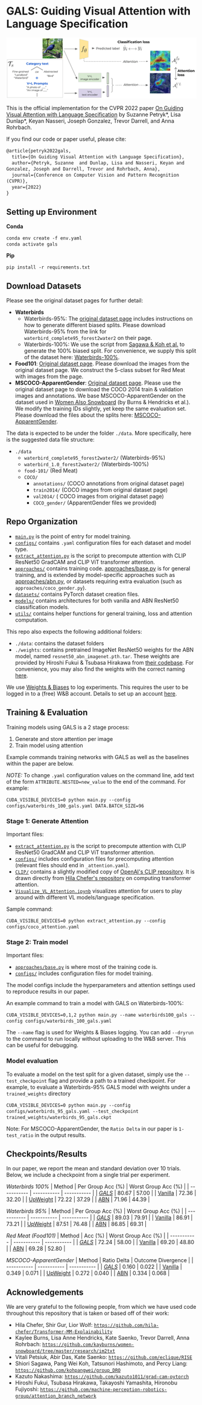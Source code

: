 # GALS: Guiding Visual Attention with Language Specification
![GALS](framework.png "GALS Framework")

This is the official implementation for the CVPR 2022 paper [On Guiding Visual Attention with Language Specification](https://openaccess.thecvf.com/content/CVPR2022/papers/Petryk_On_Guiding_Visual_Attention_With_Language_Specification_CVPR_2022_paper.pdf) by Suzanne Petryk*, Lisa Dunlap*, Keyan Nasseri, Joseph Gonzalez, Trevor Darrell, and Anna Rohrbach.

If you find our code or paper useful, please cite:
```
@article{petryk2022gals,
  title={On Guiding Visual Attention with Language Specification},
  author={Petryk, Suzanne  and Dunlap, Lisa and Nasseri, Keyan and Gonzalez, Joseph and Darrell, Trevor and Rohrbach, Anna},
  journal={Conference on Computer Vision and Pattern Recognition (CVPR)},
  year={2022}
}
```

## Setting up Environment

**Conda**
```
conda env create -f env.yaml
conda activate gals
```

**Pip**
```
pip install -r requirements.txt
```

## Download Datasets
Please see the original dataset pages for further detail:
* **Waterbirds**
    * Waterbirds-95%: The [original dataset page](https://github.com/kohpangwei/group_DRO) includes instructions on how to generate different biased splits. Please download Waterbirds-95% from the link for `waterbird_complete95_forest2water2` on their page.
    * Waterbirds-100%: We use the script from [Sagawa & Koh et al.](https://github.com/kohpangwei/group_DRO) to generate the 100% biased split. For convenience, we supply this split of the dataset here: [Waterbirds-100%](https://drive.google.com/file/d/1zJpQYGEt1SuwitlNfE06TFyLaWX-st1k/view?usp=sharing).
* **Food101**: [Original dataset page](https://data.vision.ee.ethz.ch/cvl/datasets_extra/food-101/). Please download the images from the original dataset page. We construct the 5-class subset for Red Meat with images from the page.
* **MSCOCO-ApparentGender**: [Original dataset page](https://cocodataset.org/#download). Please use the original dataset page to download the COCO 2014 train & validation images and annotations. We base MSCOCO-ApparentGender on the dataset used in [Women Also Snowboard](https://github.com/kayburns/women-snowboard/tree/master/research/im2txt) (by Burns & Hendricks et al.). We modify the training IDs slightly, yet keep the same evaluation set. Please download the files about the splits here: [MSCOCO-ApparentGender](https://drive.google.com/file/d/1d17W4EglP2lBly4vtD_n01fsBGBgLwTj/view?usp=sharing).

The data is expected to be under the folder `./data`. More specifically, here is the suggested data file structure:
- `./data`
    - `waterbird_complete95_forest2water2/` (Waterbirds-95%)
    - `waterbird_1.0_forest2water2/` (Waterbirds-100%)
    - `food-101/` (Red Meat)
    - `COCO/`
        - `annotations/` (COCO annotations from original dataset page)
        - `train2014/` (COCO images from original dataset page)
        - `val2014/` ( COCO images from original dataset page)
        - `COCO_gender/` (ApparentGender files we provided)


## Repo Organization
- [`main.py`](main.py) is the point of entry for model training.
- [`configs/`](configs/) contains `.yaml` configuration files for each dataset and model type.
- [`extract_attention.py`](extract_attention.py) is the script to precompute attention with CLIP ResNet50 GradCAM and CLIP ViT transformer attention.
- [`approaches/`](approaches/) contains training code. [approaches/base.py](approaches/base.py) is for general training, and is extended by model-specific approaches such as [approaches/abn.py](approaches/abn.py), or datasets requiring extra evaluation (such as `approaches/coco_gender.py`).
- [`datasets/`](datasets/) contains PyTorch dataset creation files.
- [`models/`](models/) contains architectures for both vanilla and ABN ResNet50 classification models.
- [`utils/`](utils/) contains helper functions for general training, loss and attention computation.

This repo also expects the following additional folders:
- `./data`: contains the dataset folders
- `./weights`: contains pretrained ImageNet ResNet50 weights for the ABN model, named `resnet50_abn_imagenet.pth.tar`. These weights are provided by Hiroshi Fukui & Tsubasa Hirakawa from [their codebase](https://github.com/machine-perception-robotics-group/attention_branch_network).
For convenience, you may also find the weights with the correct naming [here](https://drive.google.com/file/d/12ca2mlKWeft-VNsjsFnhkxNnb2XyzfbZ/view?usp=sharing).

We use [Weights & Biases](https://wandb.ai/site) to log experiments. This requires the user to be logged in to a (free) W&B account. Details to set up an account [here](https://docs.wandb.ai/quickstart).

## Training & Evaluation

Training models using GALS is a 2 stage process:
1.  Generate and store attention per image
2.  Train model using attention

Example commands training networks with GALS as well as the baselines within the paper are below. 

*NOTE:* To change `.yaml` configuration values on the command line, add text of the form `ATTRIBUTE.NESTED=new_value` to the end of the command. For example:
```
CUDA_VISIBLE_DEVICES=0 python main.py --config configs/waterbirds_100_gals.yaml DATA.BATCH_SIZE=96
```

### Stage 1: Generate Attention

Important files:
- [`extract_attention.py`](extract_attention.py) is the script to precompute attention with CLIP ResNet50 GradCAM and CLIP ViT transformer attention.
- [`configs/`](configs/) includes configuration files for precomputing attention (relevant files should end in `_attention.yaml`).
- [`CLIP/`](CLIP/) contains a slightly modified copy of [OpenAI's CLIP repository](https://github.com/openai/CLIP). It is drawn directly from [Hila Chefer's repository](https://github.com/hila-chefer/Transformer-MM-Explainability/tree/main/CLIP) on computing transformer attention.
- [`Visualize_VL_Attention.ipynb`](notebooks/Visualize_VL_Attention.ipynb) visualizes attention for users to play around with different VL models/language specification.

Sample command:
```
CUDA_VISIBLE_DEVICES=0 python extract_attention.py --config configs/coco_attention.yaml
```

### Stage 2: Train model
Important files:
- [`approaches/base.py`](approaches/base.py) is where most of the training code is.
- [`configs/`](configs/) includes configuration files for model training.

The model configs include the hyperparameters and attention settings used to reproduce results in our paper.

An example command to train a model with GALS on Waterbirds-100%:
```
CUDA_VISIBLE_DEVICES=0,1,2 python main.py --name waterbirds100_gals --config configs/waterbirds_100_gals.yaml
```
The `--name` flag is used for Weights & Biases logging. You can add `--dryrun` to the command to run locally without uploading to the W&B server. This can be useful for debugging.

### Model evaluation
To evaluate a model on the test split for a given dataset, simply use the `--test_checkpoint` flag and provide a path to a trained checkpoint. For example, to evaluate a Waterbirds-95% GALS model with weights under a `trained_weights` directory
```
CUDA_VISIBLE_DEVICES=0 python main.py --config configs/waterbirds_95_gals.yaml --test_checkpoint trained_weights/waterbirds_95_gals.ckpt
```
Note: For MSCOCO-ApparentGender, the `Ratio Delta` in our paper is `1-test_ratio` in the output results.

## Checkpoints/Results
In our paper, we report the mean and standard deviation over 10 trials. Below, we include a checkpoint from a single trial per experiment.

*Waterbirds 100%*
| Method | Per Group Acc (%) | Worst Group Acc (%) |
| ----------- | ----------- | ----------- |
| [*GALS*](https://drive.google.com/file/d/1ch-gh2XuIPN_mW9sQFpkVMNStR_rpTpQ/view?usp=sharing) | 80.67 | 57.00 |
| [Vanilla](https://drive.google.com/file/d/196EEPZ9ToSPefwvOiDcuH2HZcMgipwr_/view?usp=sharing)   | 72.36 | 32.20 |
| [UpWeight](https://drive.google.com/file/d/1dXMkG3wyVU_s4WNa42TRTbF9MhVMLnZm/view?usp=sharing) | 72.22 | 37.29 |
| [ABN](https://drive.google.com/file/d/1_UR4YUqwwRUHOZ4OxNjfHQMa5qyk-y2N/view?usp=sharing)   |  71.96 | 44.39 |

*Waterbirds 95%*
| Method | Per Group Acc (%) | Worst Group Acc (%) |
| ----------- | ----------- | ----------- |
| [*GALS*](https://drive.google.com/file/d/1t7b_24rXoKKx8UI8m1If5RqMvqPs-KX2/view?usp=sharing)      | 89.03 | 79.91 |
| [Vanilla](https://drive.google.com/file/d/1uCW1bI4eztBviYqUs4W2pJUI47c_YP4r/view?usp=sharing)   | 86.91 | 73.21 |
| [UpWeight](https://drive.google.com/file/d/17t3xIvtEJv4DLjW5208vcwMuUe-AYb2R/view?usp=sharing) | 87.51 | 76.48 |
| [ABN](https://drive.google.com/file/d/1nknUUhWHLADGlu-pOcGHnaswc00ZUC7y/view?usp=sharing)   |  86.85 | 69.31 |

*Red Meat (Food101)* 
| Method | Acc (%) | Worst Group Acc (%) |
| ----------- | ----------- | ----------- |
| [*GALS*](https://drive.google.com/file/d/1gKjJ9sj6fSLJVx4oqyjO669uEzFFTpJh/view?usp=sharing)     | 72.24 | 58.00 |
| [Vanilla](https://drive.google.com/file/d/1-uAEm1CcOMriN5KccoYXAb74ckcTZM_v/view?usp=sharing)   | 69.20 | 48.80 |
| [ABN](https://drive.google.com/file/d/1v2dK8liDRI69OdZep3UCBlr_lMk69ErG/view?usp=sharing)   | 69.28 | 52.80 |

*MSCOCO-ApparentGender*
| Method | Ratio Delta | Outcome Divergence |
| ----------- | ----------- | ----------- |
| [*GALS*](https://drive.google.com/file/d/1Rdlg9qFfRDlAkCVGRYuCFRAhwTTglqst/view?usp=sharing) | 0.160 | 0.022 |
| [Vanilla](https://drive.google.com/file/d/1M9VkW4ZJrKDjT7hGHafgmyPVVzdelOWJ/view?usp=sharing) | 0.349 | 0.071 |
| [UpWeight](https://drive.google.com/file/d/1riSUI1ULwLmloC4cnfNh0mdbbkh65eQq/view?usp=sharing) | 0.272 | 0.040 |
| [ABN](https://drive.google.com/file/d/1PGf7-0UPL8BePOJpBa9WWGZtNrItjrjk/view?usp=sharing) | 0.334 | 0.068 |


## Acknowledgements

We are very grateful to the following people, from which we have used code throughout this repository that is taken or based off of their work:
- Hila Chefer, Shir Gur, Lior Wolf: [`https://github.com/hila-chefer/Transformer-MM-Explainability`](https://github.com/hila-chefer/Transformer-MM-Explainability)
- Kaylee Burns, Lisa Anne Hendricks, Kate Saenko, Trevor Darrell, Anna Rohrbach: [`https://github.com/kayburns/women-snowboard/tree/master/research/im2txt`](https://github.com/kayburns/women-snowboard/tree/master/research/im2txt)
- Vitali Petsiuk, Abir Das, Kate Saenko: [`https://github.com/eclique/RISE`](https://github.com/eclique/RISE)
- Shiori Sagawa, Pang Wei Koh, Tatsunori Hashimoto, and Percy Liang: [`https://github.com/kohpangwei/group_DRO`](https://github.com/kohpangwei/group_DRO)
- Kazuto Nakashima: [`https://github.com/kazuto1011/grad-cam-pytorch`](https://github.com/kazuto1011/grad-cam-pytorch)
- Hiroshi Fukui, Tsubasa Hirakawa, Takayoshi Yamashita, Hironobu Fujiyoshi: [`https://github.com/machine-perception-robotics-group/attention_branch_network`](https://github.com/machine-perception-robotics-group/attention_branch_network)
